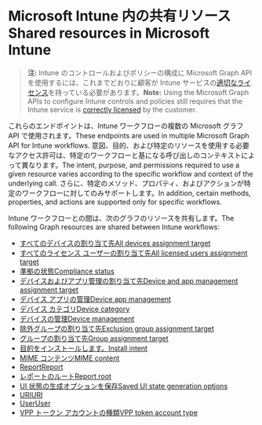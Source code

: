 # <a name="shared-resources-in-microsoft-intune"></a><span data-ttu-id="85531-101">Microsoft Intune 内の共有リソース</span><span class="sxs-lookup"><span data-stu-id="85531-101">Shared resources in Microsoft Intune</span></span>

> <span data-ttu-id="85531-102">**注:** Intune のコントロールおよびポリシーの構成に Microsoft Graph API を使用するには、これまでどおりに顧客が Intune サービスの[適切なライセンス](https://www.microsoft.com/en-us/cloud-platform/microsoft-intune-pricing)を持っている必要があります。</span><span class="sxs-lookup"><span data-stu-id="85531-102">**Note:** Using the Microsoft Graph APIs to configure Intune controls and policies still requires that the Intune service is [correctly licensed](https://www.microsoft.com/en-us/cloud-platform/microsoft-intune-pricing) by the customer.</span></span>

<span data-ttu-id="85531-103">これらのエンドポイントは、Intune ワークフローの複数の Microsoft グラフ API で使用されます。</span><span class="sxs-lookup"><span data-stu-id="85531-103">These endpoints are used in multiple Microsoft Graph API for Intune workflows.</span></span>  <span data-ttu-id="85531-104">意図、目的、および特定のリソースを使用する必要なアクセス許可は、特定のワークフローと基になる呼び出しのコンテキストによって異なります。</span><span class="sxs-lookup"><span data-stu-id="85531-104">The intent, purpose, and permissions required to use a given resource varies according to the specific workflow and context of the underlying call.</span></span>  <span data-ttu-id="85531-105">さらに、特定のメソッド、プロパティ、およびアクションが特定のワークフローに対してのみサポートします。</span><span class="sxs-lookup"><span data-stu-id="85531-105">In addition, certain methods, properties, and actions are supported only for specific workflows.</span></span>

<span data-ttu-id="85531-106">Intune ワークフローとの間は、次のグラフのリソースを共有します。</span><span class="sxs-lookup"><span data-stu-id="85531-106">The following Graph resources are shared between Intune workflows:</span></span>  

- [<span data-ttu-id="85531-107">すべてのデバイスの割り当て先</span><span class="sxs-lookup"><span data-stu-id="85531-107">All devices assignment target</span></span>](intune_shared_alldevicesassignmenttarget.md)
- [<span data-ttu-id="85531-108">すべてのライセンス ユーザーの割り当て先</span><span class="sxs-lookup"><span data-stu-id="85531-108">All licensed users assignment target</span></span>](intune_shared_alllicensedusersassignmenttarget.md)
- [<span data-ttu-id="85531-109">準拠の状態</span><span class="sxs-lookup"><span data-stu-id="85531-109">Compliance status</span></span>](intune_shared_compliancestatus.md)
- [<span data-ttu-id="85531-110">デバイスおよびアプリ管理の割り当て先</span><span class="sxs-lookup"><span data-stu-id="85531-110">Device and app management assignment target</span></span>](intune_shared_deviceandappmanagementassignmenttarget.md)
- [<span data-ttu-id="85531-111">デバイス アプリの管理</span><span class="sxs-lookup"><span data-stu-id="85531-111">Device app management</span></span>](intune_shared_deviceappmanagement.md)
- [<span data-ttu-id="85531-112">デバイス カテゴリ</span><span class="sxs-lookup"><span data-stu-id="85531-112">Device category</span></span>](intune_shared_devicecategory.md)
- [<span data-ttu-id="85531-113">デバイスの管理</span><span class="sxs-lookup"><span data-stu-id="85531-113">Device management</span></span>](intune_shared_devicemanagement.md)
- [<span data-ttu-id="85531-114">除外グループの割り当て先</span><span class="sxs-lookup"><span data-stu-id="85531-114">Exclusion group assignment target</span></span>](intune_shared_exclusiongroupassignmenttarget.md)
- [<span data-ttu-id="85531-115">グループの割り当て先</span><span class="sxs-lookup"><span data-stu-id="85531-115">Group assignment target</span></span>](intune_shared_groupassignmenttarget.md)
- [<span data-ttu-id="85531-116">目的をインストールします。</span><span class="sxs-lookup"><span data-stu-id="85531-116">Install intent</span></span>](intune_shared_installintent.md)
- [<span data-ttu-id="85531-117">MIME コンテンツ</span><span class="sxs-lookup"><span data-stu-id="85531-117">MIME content</span></span>](intune_shared_mimecontent.md)
- [<span data-ttu-id="85531-118">Report</span><span class="sxs-lookup"><span data-stu-id="85531-118">Report</span></span>](intune_shared_report.md)
- [<span data-ttu-id="85531-119">レポートのルート</span><span class="sxs-lookup"><span data-stu-id="85531-119">Report root</span></span>](intune_shared_reportroot.md)
- [<span data-ttu-id="85531-120">UI 状態の生成オプションを保存</span><span class="sxs-lookup"><span data-stu-id="85531-120">Saved UI state generation options</span></span>](intune_shared_saveduistategenerationoptions.md)
- [<span data-ttu-id="85531-121">URI</span><span class="sxs-lookup"><span data-stu-id="85531-121">URI</span></span>](intune_shared_uri.md)
- [<span data-ttu-id="85531-122">User</span><span class="sxs-lookup"><span data-stu-id="85531-122">User</span></span>](intune_shared_user.md)
- [<span data-ttu-id="85531-123">VPP トークン アカウントの種類</span><span class="sxs-lookup"><span data-stu-id="85531-123">VPP token account type</span></span>](intune_shared_vpptokenaccounttype.md)
